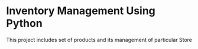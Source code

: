 # Inventory Management Using Python
This project includes set of products and its management of particular Store
